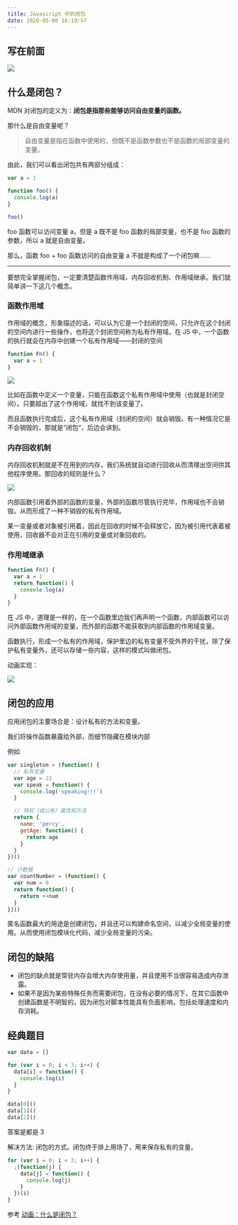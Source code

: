 ```yaml
---
title: Javascript 中的闭包
date: 2020-05-06 16:19:57
---
```


## 写在前面

![](https://gitee.com/alvin0216/cdn/raw/master/img/javascript/closure/0.png)

## 什么是闭包？

MDN 对闭包的定义为：**闭包是指那些能够访问自由变量的函数。**

那什么是自由变量呢？

> 自由变量是指在函数中使用的，但既不是函数参数也不是函数的局部变量的变量。

由此，我们可以看出闭包共有两部分组成：

```js
var a = 1

function foo() {
  console.log(a)
}

foo()
```

foo 函数可以访问变量 a，但是 a 既不是 foo 函数的局部变量，也不是 foo 函数的参数，所以 a 就是自由变量。

那么，函数 foo + foo 函数访问的自由变量 a 不就是构成了一个闭包嘛……

---

要想完全掌握闭包，一定要清楚函数作用域、内存回收机制、作用域继承。我们就简单讲一下这几个概念。

### 函数作用域

作用域的概念，形象描述的话，可以认为它是一个封闭的空间，只允许在这个封闭的空间内进行一些操作，也将这个封闭空间称为私有作用域。在 JS 中，一个函数的执行就会在内存中创建一个私有作用域——封闭的空间

```js
function Fn() {
  var a = 1
}
```

![](https://gitee.com/alvin0216/cdn/raw/master/img/javascript/closure/1.png)

比如在函数中定义一个变量，只能在函数这个私有作用域中使用（也就是封闭空间）。只要超出了这个作用域，就找不到该变量了。

而且函数执行完成后，这个私有作用域（封闭的空间）就会销毁。有一种情况它是不会销毁的，那就是“闭包”，后边会讲到。

### 内存回收机制

内存回收机制就是不在用到的内存，我们系统就自动进行回收从而清理出空间供其他程序使用。那回收的规则是什么？

![](https://gitee.com/alvin0216/cdn/raw/master/img/javascript/closure/2.png)

内部函数引用着外部的函数的变量，外部的函数尽管执行完毕，作用域也不会销毁。从而形成了一种不销毁的私有作用域。

某一变量或者对象被引用着，因此在回收的时候不会释放它，因为被引用代表着被使用，回收器不会对正在引用的变量或对象回收的。

### 作用域继承

```js
function Fn() {
  var a = 1
  return function() {
    console.log(a)
  }
}
```

在 JS 中，道理是一样的，在一个函数里边我们再声明一个函数，内部函数可以访问外部函数作用域的变量，而外部的函数不能获取到内部函数的作用域变量。

函数执行，形成一个私有的作用域，保护里边的私有变量不受外界的干扰，除了保护私有变量外，还可以存储一些内容，这样的模式叫做闭包。

动画实现：

![](https://gitee.com/alvin0216/cdn/raw/master/img/javascript/closure/3.gif)

## 闭包的应用

应用闭包的主要场合是：设计私有的方法和变量。

我们将操作函数暴露给外部，而细节隐藏在模块内部

例如

```js
var singleton = (function() {
  // 私有变量
  var age = 22
  var speak = function() {
    console.log('speaking!!!')
  }

  // 特权（或公有）属性和方法
  return {
    name: 'percy',
    getAge: function() {
      return age
    }
  }
})()

// 计数器
var countNumber = (function() {
  var num = 0
  return function() {
    return ++num
  }
})()
```

匿名函数最大的用途是创建闭包，并且还可以构建命名空间，以减少全局变量的使用。从而使用闭包模块化代码，减少全局变量的污染。

## 闭包的缺陷

- 闭包的缺点就是常驻内存会增大内存使用量，并且使用不当很容易造成内存泄露。
- 如果不是因为某些特殊任务而需要闭包，在没有必要的情况下，在其它函数中创建函数是不明智的，因为闭包对脚本性能具有负面影响，包括处理速度和内存消耗。

## 经典题目

```js
var data = []

for (var i = 0; i < 3; i++) {
  data[i] = function() {
    console.log(i)
  }
}

data[0]()
data[1]()
data[2]()
```

答案是都是 3

解决方法: 闭包的方式。闭包终于排上用场了，用来保存私有的变量。

```js
for (var i = 0; i < 3; i++) {
  ;(function(j) {
    data[j] = function() {
      console.log(j)
    }
  })(i)
}
```

参考 [动画：什么是闭包？](https://juejin.im/post/5dc6449ae51d452bd321252c)
